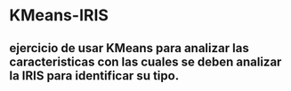 # KMeans-IRIS
## ejercicio de usar KMeans para analizar las caracteristicas con las cuales se deben analizar la IRIS para identificar su tipo.
